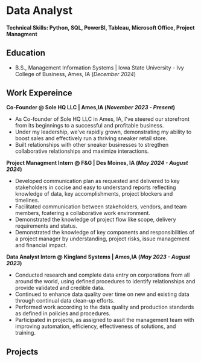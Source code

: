 # Data Analyst

#### Technical Skills: Python, SQL, PowerBI, Tableau, Microsoft Office, Project Managment

## Education 
- B.S., Management Information Systems | Iowa State University - Ivy College of Business, Ames, IA (_December 2024_)

## Work Expereince 
**Co-Founder @ Sole HQ LLC | Ames,IA (_November 2023 - Present_)**
- As Co-founder of Sole HQ LLC in Ames, IA, I've steered our storefront from its beginnings to a successful and profitable business.
- Under my leadership, we've rapidly grown, demonstrating my ability to boost sales and effectively run a thriving sneaker retail store.
- Built relationships with other sneaker businesses to stregthen collaborative relationships and maximize interactions.

**Project Managment Intern @ F&G | Des Moines, IA (_May 2024 - August 2024_)**
- Developed communication plan as requested and delivered to key stakeholders in cocise and easy to understand reports reflecting knowledge of data, key accomplishments, project blockers and timelines.
- Facilitated communication between stakeholders, vendors, and team members, foatering a collaborative work environment.
- Demonstrated the knowledge of project flow like scope, delivery requirements and status.
- Demonstrated the knowledge of key components and responsibilities of a project manager by understanding, project risks, issue management and financial impact.

**Data Analyst Intern @ Kingland Systems | Ames,IA (_May 2023 - August 2023_)**
- Conducted research and complete data entry on corporations from all around the world, using defined procedures to identify relationships and provide validated and credible data.
- Continued to enhance data quality over time on new and existing data through continual data clean-up efforts.
- Performed work according to the data quality and production standards as defined in policies and procedures.
- Participated in projects, as assigned to assit the management team with improving automation, efficiency, effectiveness of solutions, and training.

## Projects

